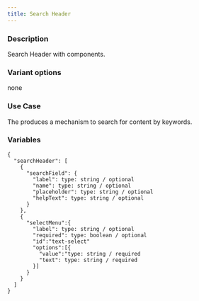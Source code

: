 ```yaml
---
title: Search Header
---
```


### Description
Search Header with components.

### Variant options
none

### Use Case
The produces a mechanism to search for content by keywords.

### Variables
~~~
{
  "searchHeader": [
    {
      "searchField": {
        "label": type: string / optional
        "name": type: string / optional
        "placeholder": type: string / optional
        "helpText": type: string / optional
      }
    },
    {
      "selectMenu":{
        "label": type: string / optional
        "required": type: boolean / optional
        "id":"text-select"
        "options":[{
          "value":"type: string / required
          "text": type: string / required
        }]
      }
    }
  ]
}
~~~

